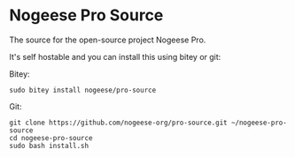 # Nogeese Pro Source
The source for the open-source project Nogeese Pro.

It's self hostable and you can install this using bitey or git:

Bitey:
```Bitey
sudo bitey install nogeese/pro-source
```
Git:
```Git
git clone https://github.com/nogeese-org/pro-source.git ~/nogeese-pro-source
cd nogeese-pro-source
sudo bash install.sh
```
